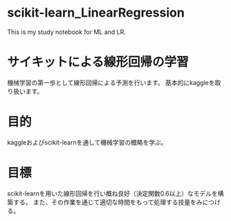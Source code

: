 # scikit-learn_LinearRegression
This is my study notebook for ML and LR.

# サイキットによる線形回帰の学習
機械学習の第一歩として線形回帰による予測を行います。
基本的にkaggleを取り扱います。

# 目的
kaggleおよびscikit-learnを通して機械学習の概略を学ぶ。

# 目標
scikit-learnを用いた線形回帰を行い概ね良好（決定関数0.6以上）なモデルを構築する。
また、その作業を通じて適切な時間をもって処理する技量をみにつける。
